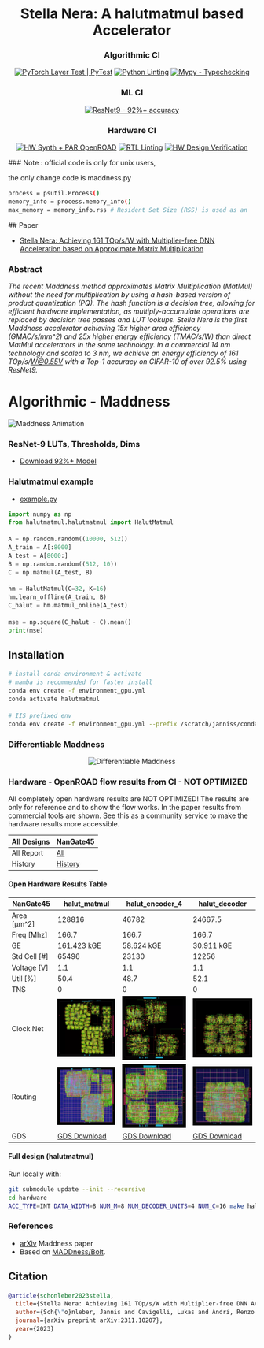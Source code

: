 <div align="center">

# Stella Nera: A halutmatmul based Accelerator

</div>

<div align="center">

### Algorithmic CI

[![PyTorch Layer Test | PyTest](https://github.com/joennlae/halutmatmul/actions/workflows/python_testing.yaml/badge.svg)](https://github.com/joennlae/halutmatmul/actions/workflows/python_testing.yaml)
[![Python Linting](https://github.com/joennlae/halutmatmul/actions/workflows/linting.yaml/badge.svg)](https://github.com/joennlae/halutmatmul/actions/workflows/linting.yaml)
[![Mypy - Typechecking](https://github.com/joennlae/halutmatmul/actions/workflows/python_typing.yaml/badge.svg)](https://github.com/joennlae/halutmatmul/actions/workflows/python_typing.yaml)

### ML CI

[![ResNet9 - 92%+ accuracy](https://github.com/joennlae/halutmatmul/actions/workflows/resnet9_validation.yaml/badge.svg)](https://github.com/joennlae/halutmatmul/actions/workflows/resnet9_validation.yaml)

### Hardware CI

[![HW Synth + PAR OpenROAD](https://github.com/joennlae/halutmatmul/actions/workflows/hw_openroad.yaml/badge.svg)](https://github.com/joennlae/halutmatmul/actions/workflows/hw_openroad.yaml)
[![RTL Linting](https://github.com/joennlae/halutmatmul/actions/workflows/hw_linting.yaml/badge.svg)](https://github.com/joennlae/halutmatmul/actions/workflows/hw_linting.yaml)
[![HW Design Verification](https://github.com/joennlae/halutmatmul/actions/workflows/hw_dv.yaml/badge.svg)](https://github.com/joennlae/halutmatmul/actions/workflows/hw_dv.yaml)

</div>

<div>
### Note : official code is only for unix users,

the only change code is maddness.py

```bash
process = psutil.Process()
memory_info = process.memory_info()
max_memory = memory_info.rss # Resident Set Size (RSS) is used as an
```

</div>
## Paper

- [Stella Nera: Achieving 161 TOp/s/W with Multiplier-free DNN Acceleration based on Approximate Matrix Multiplication](https://arxiv.org/abs/2311.10207)

### Abstract

_The recent Maddness method approximates Matrix Multiplication (MatMul) without the need for multiplication by using a hash-based version of product quantization (PQ). The hash function is a decision tree, allowing for efficient hardware implementation, as multiply-accumulate operations are replaced by decision tree passes and LUT lookups. Stella Nera is the first Maddness accelerator achieving 15x higher area efficiency (GMAC/s/mm^2) and 25x higher energy efficiency (TMAC/s/W) than direct MatMul accelerators in the same technology. In a commercial 14 nm technology and scaled to 3 nm, we achieve an energy efficiency of 161 TOp/s/W@0.55V with a Top-1 accuracy on CIFAR-10 of over 92.5% using ResNet9._

# Algorithmic - Maddness

![Maddness Animation](/docs/images/maddness_animation.webp)

### ResNet-9 LUTs, Thresholds, Dims

- [Download 92%+ Model](https://iis-people.ee.ethz.ch/~janniss/resnet9-best-int8.pth)

### Halutmatmul example

- [example.py](src/python/example.py)

```python
import numpy as np
from halutmatmul.halutmatmul import HalutMatmul

A = np.random.random((10000, 512))
A_train = A[:8000]
A_test = A[8000:]
B = np.random.random((512, 10))
C = np.matmul(A_test, B)

hm = HalutMatmul(C=32, K=16)
hm.learn_offline(A_train, B)
C_halut = hm.matmul_online(A_test)

mse = np.square(C_halut - C).mean()
print(mse)
```

## Installation

```bash
# install conda environment & activate
# mamba is recommended for faster install
conda env create -f environment_gpu.yml
conda activate halutmatmul

# IIS prefixed env
conda env create -f environment_gpu.yml --prefix /scratch/janniss/conda/halutmatmul_gpu
```

### Differentiable Maddness

<div align="center">
<img src="docs/images/code_preview.png" alt="Differentiable Maddness" width="600"> 
</div>

### Hardware - OpenROAD flow results from CI - NOT OPTIMIZED

All completely open hardware results are NOT OPTIMIZED! The results are only for reference and to show the flow works. In the paper results from commercial tools are shown. See this as a community service to make the hardware results more accessible.

| All Designs | NanGate45                                                                                       |
| ----------- | ----------------------------------------------------------------------------------------------- |
| All Report  | [All](https://github.com/joennlae/halutmatmul-openroad-reports/tree/main/latest/nangate45)      |
| History     | [History](https://github.com/joennlae/halutmatmul-openroad-reports/tree/main/history/nangate45) |

#### Open Hardware Results Table

| NanGate45    | halut_matmul                                                                                                                                                                 | halut_encoder_4                                                                                                                                                                 | halut_decoder                                                                                                                                                                 |
| ------------ | ---------------------------------------------------------------------------------------------------------------------------------------------------------------------------- | ------------------------------------------------------------------------------------------------------------------------------------------------------------------------------- | ----------------------------------------------------------------------------------------------------------------------------------------------------------------------------- |
| Area [μm^2]  | 128816                                                                                                                                                                       | 46782                                                                                                                                                                           | 24667.5                                                                                                                                                                       |
| Freq [Mhz]   | 166.7                                                                                                                                                                        | 166.7                                                                                                                                                                           | 166.7                                                                                                                                                                         |
| GE           | 161.423 kGE                                                                                                                                                                  | 58.624 kGE                                                                                                                                                                      | 30.911 kGE                                                                                                                                                                    |
| Std Cell [#] | 65496                                                                                                                                                                        | 23130                                                                                                                                                                           | 12256                                                                                                                                                                         |
| Voltage [V]  | 1.1                                                                                                                                                                          | 1.1                                                                                                                                                                             | 1.1                                                                                                                                                                           |
| Util [%]     | 50.4                                                                                                                                                                         | 48.7                                                                                                                                                                            | 52.1                                                                                                                                                                          |
| TNS          | 0                                                                                                                                                                            | 0                                                                                                                                                                               | 0                                                                                                                                                                             |
| Clock Net    | <img src="https://raw.githubusercontent.com/joennlae/halutmatmul-openroad-reports/main/latest/nangate45/halut_matmul/reports/final_clocks.webp" alt="Clock Net" width="150"> | <img src="https://raw.githubusercontent.com/joennlae/halutmatmul-openroad-reports/main/latest/nangate45/halut_encoder_4/reports/final_clocks.webp" alt="Clock Net" width="150"> | <img src="https://raw.githubusercontent.com/joennlae/halutmatmul-openroad-reports/main/latest/nangate45/halut_decoder/reports/final_clocks.webp" alt="Clock Net" width="150"> |
| Routing      | <img src="https://raw.githubusercontent.com/joennlae/halutmatmul-openroad-reports/main/latest/nangate45/halut_matmul/reports/final_routing.webp" alt="Routing" width="150">  | <img src="https://raw.githubusercontent.com/joennlae/halutmatmul-openroad-reports/main/latest/nangate45/halut_encoder_4/reports/final_routing.webp" alt="Routing" width="150">  | <img src="https://raw.githubusercontent.com/joennlae/halutmatmul-openroad-reports/main/latest/nangate45/halut_decoder/reports/final_routing.webp" alt="Routing" width="150">  |
| GDS          | [GDS Download](https://raw.githubusercontent.com/joennlae/halutmatmul-openroad-reports/main/latest/nangate45/halut_matmul/results/6_final.gds)                               | [GDS Download](https://raw.githubusercontent.com/joennlae/halutmatmul-openroad-reports/main/latest/nangate45/halut_encoder_4/results/6_final.gds)                               | [GDS Download](https://raw.githubusercontent.com/joennlae/halutmatmul-openroad-reports/main/latest/nangate45/halut_decoder/results/6_final.gds)                               |

#### Full design (halutmatmul)

Run locally with:

```bash
git submodule update --init --recursive
cd hardware
ACC_TYPE=INT DATA_WIDTH=8 NUM_M=8 NUM_DECODER_UNITS=4 NUM_C=16 make halut-open-synth-and-pnr-halut_matmul
```

### References

- [arXiv](https://arxiv.org/abs/2106.10860) Maddness paper
- Based on [MADDness/Bolt](https://github.com/dblalock/bolt).

## Citation

```bibtex
@article{schonleber2023stella,
  title={Stella Nera: Achieving 161 TOp/s/W with Multiplier-free DNN Acceleration based on Approximate Matrix Multiplication},
  author={Sch{\"o}nleber, Jannis and Cavigelli, Lukas and Andri, Renzo and Perotti, Matteo and Benini, Luca},
  journal={arXiv preprint arXiv:2311.10207},
  year={2023}
}
```
